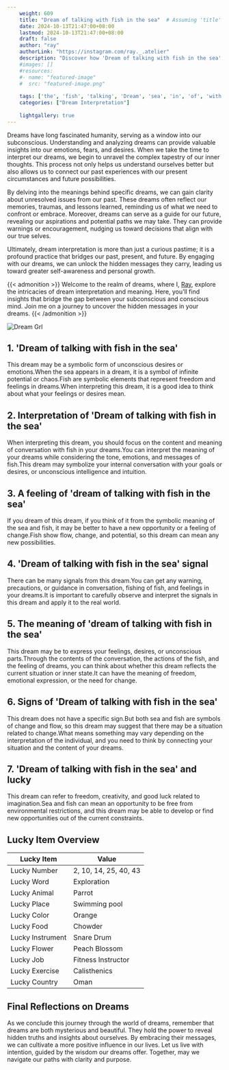 ```yaml
---
    weight: 609
    title: "Dream of talking with fish in the sea"  # Assuming 'title' column exists
    date: 2024-10-13T21:47:00+08:00
    lastmod: 2024-10-13T21:47:00+08:00
    draft: false
    author: "ray"
    authorLink: "https://instagram.com/ray._.atelier"
    description: "Discover how 'Dream of talking with fish in the sea' can interpret your future and uncover its significant meanings in your life."
    #images: []
    #resources:
    #- name: "featured-image"
    #  src: "featured-image.png"
    
    tags: ['the', 'fish', 'talking', 'Dream', 'sea', 'in', 'of', 'with']
    categories: ["Dream Interpretation"]
    
    lightgallery: true
---
```

    
Dreams have long fascinated humanity, serving as a window into our subconscious. Understanding and analyzing dreams can provide valuable insights into our emotions, fears, and desires. When we take the time to interpret our dreams, we begin to unravel the complex tapestry of our inner thoughts. This process not only helps us understand ourselves better but also allows us to connect our past experiences with our present circumstances and future possibilities.

By delving into the meanings behind specific dreams, we can gain clarity about unresolved issues from our past. These dreams often reflect our memories, traumas, and lessons learned, reminding us of what we need to confront or embrace. Moreover, dreams can serve as a guide for our future, revealing our aspirations and potential paths we may take. They can provide warnings or encouragement, nudging us toward decisions that align with our true selves.

Ultimately, dream interpretation is more than just a curious pastime; it is a profound practice that bridges our past, present, and future. By engaging with our dreams, we can unlock the hidden messages they carry, leading us toward greater self-awareness and personal growth.

{{< admonition >}}
Welcome to the realm of dreams, where I, [Ray](https://instagram.com/ray._.atelier), explore the intricacies of dream interpretation and meaning. Here, you’ll find insights that bridge the gap between your subconscious and conscious mind. Join me on a journey to uncover the hidden messages in your dreams.
{{< /admonition >}}

![Dream Grl](https://cdn.pixabay.com/photo/2017/11/02/03/35/gothic-2910057_1280.jpg "Dream Grl")

## 1. 'Dream of talking with fish in the sea'
This dream may be a symbolic form of unconscious desires or emotions.When the sea appears in a dream, it is a symbol of infinite potential or chaos.Fish are symbolic elements that represent freedom and feelings in dreams.When interpreting this dream, it is a good idea to think about what your feelings or desires mean.

## 2. Interpretation of 'Dream of talking with fish in the sea'
When interpreting this dream, you should focus on the content and meaning of conversation with fish in your dreams.You can interpret the meaning of your dreams while considering the tone, emotions, and messages of fish.This dream may symbolize your internal conversation with your goals or desires, or unconscious intelligence and intuition.

## 3. A feeling of 'dream of talking with fish in the sea'
If you dream of this dream, if you think of it from the symbolic meaning of the sea and fish, it may be better to have a new opportunity or a feeling of change.Fish show flow, change, and potential, so this dream can mean any new possibilities.

## 4. 'Dream of talking with fish in the sea' signal
There can be many signals from this dream.You can get any warning, precautions, or guidance in conversation, fishing of fish, and feelings in your dreams.It is important to carefully observe and interpret the signals in this dream and apply it to the real world.

## 5. The meaning of 'dream of talking with fish in the sea'
This dream may be to express your feelings, desires, or unconscious parts.Through the contents of the conversation, the actions of the fish, and the feeling of dreams, you can think about whether this dream reflects the current situation or inner state.It can have the meaning of freedom, emotional expression, or the need for change.

## 6. Signs of 'Dream of talking with fish in the sea'
This dream does not have a specific sign.But both sea and fish are symbols of change and flow, so this dream may suggest that there may be a situation related to change.What means something may vary depending on the interpretation of the individual, and you need to think by connecting your situation and the content of your dreams.

## 7. 'Dream of talking with fish in the sea' and lucky
This dream can refer to freedom, creativity, and good luck related to imagination.Sea and fish can mean an opportunity to be free from environmental restrictions, and this dream may be able to develop or find new opportunities out of the current constraints.

## Lucky Item Overview
| Lucky Item          | Value              |
|---------------|--------------------|
| Lucky Number        | 2, 10, 14, 25, 40, 43  |
| Lucky Word          | Exploration |
| Lucky Animal        | Parrot |
| Lucky Place         | Swimming pool     |
| Lucky Color         | Orange     |
| Lucky Food          | Chowder      |
| Lucky Instrument    | Snare Drum |
| Lucky Flower        | Peach Blossom    |
| Lucky Job           | Fitness Instructor       |
| Lucky Exercise      | Calisthenics  |
| Lucky Country       | Oman    |


##  Final Reflections on Dreams

As we conclude this journey through the world of dreams, remember that dreams are both mysterious and beautiful. They hold the power to reveal hidden truths and insights about ourselves. By embracing their messages, we can cultivate a more positive influence in our lives. Let us live with intention, guided by the wisdom our dreams offer. Together, may we navigate our paths with clarity and purpose.
